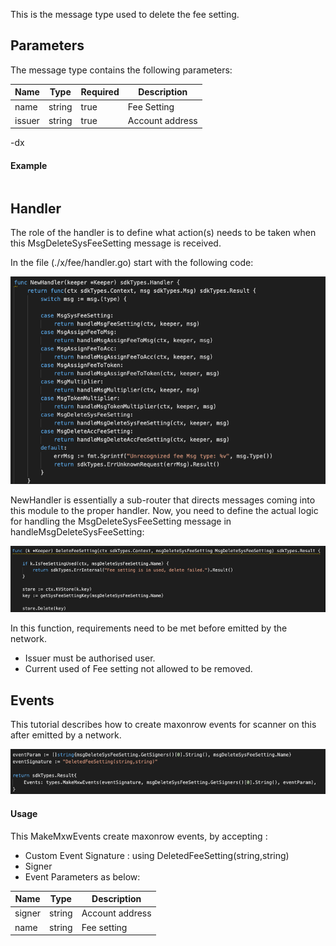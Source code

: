 This is the message type used to delete the fee setting.

<!-- type MsgDeleteSysFeeSetting struct {
	Name   string              `json:"name"`
	Issuer sdkTypes.AccAddress `json:"issuer"`
} -->


## Parameters

The message type contains the following parameters:

| Name | Type | Required | Description                 |
| ---- | ---- | -------- | --------------------------- |
| name | string | true   | Fee Setting| | 
| issuer | string | true   | Account address| | 


-dx
#### Example

```

```

## Handler

The role of the handler is to define what action(s) needs to be taken when this MsgDeleteSysFeeSetting message is received.

In the file (./x/fee/handler.go) start with the following code:

![Image-1](../pic/SysFeeSetting_01.png)


NewHandler is essentially a sub-router that directs messages coming into this module to the proper handler.
Now, you need to define the actual logic for handling the MsgDeleteSysFeeSetting message in handleMsgDeleteSysFeeSetting:

![Image-2](../pic/DeleteSysFeeSetting_02.png)


In this function, requirements need to be met before emitted by the network.  

* Issuer must be authorised user.
* Current used of Fee setting not allowed to be removed.


## Events
This tutorial describes how to create maxonrow events for scanner on this after emitted by a network.

![Image-1](../pic/DeleteSysFeeSetting_03.png)  


#### Usage
This MakeMxwEvents create maxonrow events, by accepting :

* Custom Event Signature : using DeletedFeeSetting(string,string)
* Signer
* Event Parameters as below: 

| Name | Type | Description                 |
| ---- | ---- | --------------------------- |
| signer | string | Account address| | 
| name | string | Fee setting| | 


